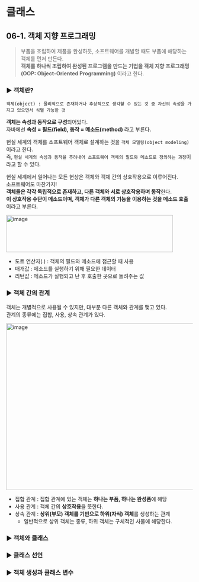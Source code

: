 # 클래스

## 06-1. 객체 지향 프로그래밍
> 부품을 조립하여 제품을 완성하듯, 소프트웨어를 개발할 때도 부품에 해당하는 객체를 먼저 만든다.  
> **객체를 하나씩 조립하여 완성된 프로그램을 만드는 기법을 객체 지향 프로그래밍(OOP: Object-Oriented Programming)** 이라고 한다.
### ▶︎ 객체란?
`객체(object) : 물리적으로 존재하거나 추상적으로 생각할 수 있는 것 중 자신의 속성을 가지고 있으면서 식별 가능한 것`  

**객체는 속성과 동작으로 구성**되어있다.  
자바에선 **속성 = 필드(field), 동작 = 메소드(method)** 라고 부른다.

현실 세계의 객체를 소프트웨어 객체로 설계하는 것을 `객체 모델링(object modeling)`이라고 한다.  
즉, `현실 세계의 속성과 동작을 추려내어 소프트웨어 객체의 필드와 메소드로 정의하는 과정`이라고 할 수 있다.

현실 세계에서 일어나는 모든 현상은 객체와 객체 간의 상호작용으로 이루어진다.  
소프트웨어도 마찬가지!  
**객체들은 각각 독립적으로 존재하고, 다른 객체와 서로 상호작용하며 동작**한다.  
**이 상호작용 수단이 메소드이며, 객체가 다른 객체의 기능을 이용하는 것을 메소드 호출**이라고 부른다.

<img width="450" height="100" alt="image" src="https://github.com/user-attachments/assets/23afbf3a-4950-487c-857f-0b5eb182607f" />

- 도트 연산자(.) : 객체의 필드와 메소드에 접근할 때 사용
- 매개값 : 메소드를 실행하기 위해 필요한 데이터
- 리턴값 : 메소드가 실행되고 난 후 호출한 곳으로 돌려주는 값

### ▶︎ 객체 간의 관계
객체는 개별적으로 사용될 수 있지만, 대부분 다른 객체와 관계를 맺고 있다.  
관계의 종류에는 집합, 사용, 상속 관계가 있다.

<img width="600" height="450" alt="image" src="https://github.com/user-attachments/assets/814de662-db57-458f-9aff-6bc478fb18b8" />

- 집합 관계 : 집합 관계에 있는 객체는 **하나는 부품, 하나는 완성품**에 해당
- 사용 관계 : 객체 간의 **상호작용**을 뜻한다.
- 상속 관계 : **상위(부모) 객체를 기반으로 하위(자식) 객체**를 생성하는 관계  
  - 일반적으로 상위 객체는 종류, 하위 객체는 구체적인 사물에 해당한다.

### ▶︎ 객체와 클래스


### ▶︎ 클래스 선언
### ▶︎ 객체 생성과 클래스 변수
